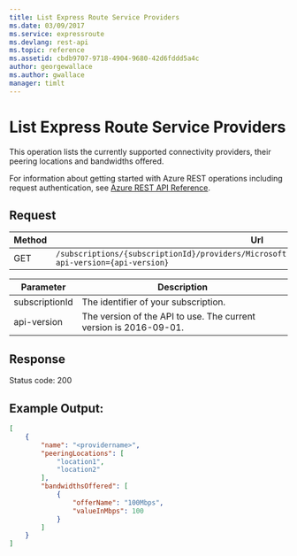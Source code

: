 ```yaml
---
title: List Express Route Service Providers
ms.date: 03/09/2017
ms.service: expressroute
ms.devlang: rest-api
ms.topic: reference
ms.assetid: cbdb9707-9718-4904-9680-42d6fddd5a4c
author: georgewallace
ms.author: gwallace
manager: timlt
---
```

# List Express Route Service Providers
This operation lists the currently supported connectivity providers, their peering locations and bandwidths offered.  

For information about getting started with Azure REST operations including request authentication, see [Azure REST API Reference](../../index.md).

## Request
  
|Method|Url|  
|------------|---------|  
|GET|`/subscriptions/{subscriptionId}/providers/Microsoft.Network/expressRouteServiceProviders?api-version={api-version}`|  

| Parameter | Description |
| --------- | ----------- |
| subscriptionId | The identifier of your subscription. |
| api-version | The version of the API to use. The current version is 2016-09-01. | 

## Response  
 Status code: 200  
  
## Example Output:  
  
```json  
[  
    {  
        "name": "<providername>",  
        "peeringLocations": [  
            "location1",  
            "location2"  
        ],  
        "bandwidthsOffered": [  
            {  
                "offerName": "100Mbps",  
                "valueInMbps": 100  
            }  
        ]  
    }  
]  
  
```